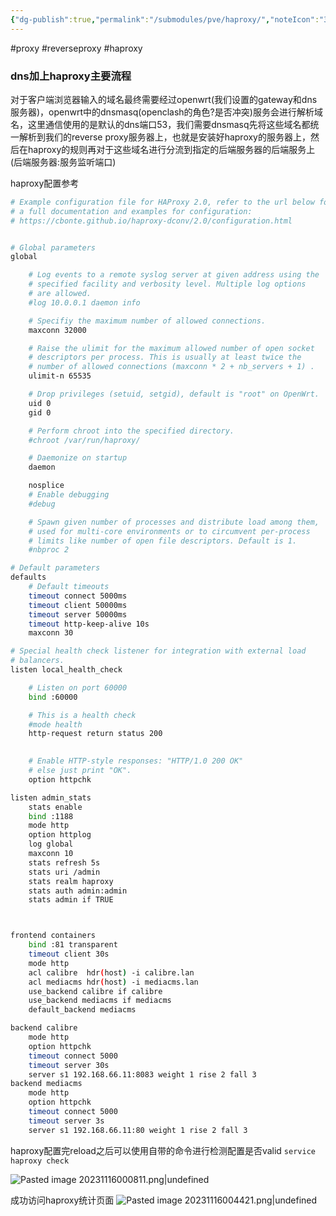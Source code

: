 ```yaml
---
{"dg-publish":true,"permalink":"/submodules/pve/haproxy/","noteIcon":"3"}
---
```



#proxy #reverseproxy #haproxy
### dns加上haproxy主要流程
对于客户端浏览器输入的域名最终需要经过openwrt(我们设置的gateway和dns服务器)，openwrt中的dnsmasq(openclash的角色?是否冲突)服务会进行解析域名，这里通信使用的是默认的dns端口53，我们需要dnsmasq先将这些域名都统一解析到我们的reverse proxy服务器上，也就是安装好haproxy的服务器上，然后在haproxy的规则再对于这些域名进行分流到指定的后端服务器的后端服务上(后端服务器:服务监听端口)

haproxy配置参考

```bash
# Example configuration file for HAProxy 2.0, refer to the url below for
# a full documentation and examples for configuration:
# https://cbonte.github.io/haproxy-dconv/2.0/configuration.html


# Global parameters
global

	# Log events to a remote syslog server at given address using the
	# specified facility and verbosity level. Multiple log options 
	# are allowed.
	#log 10.0.0.1 daemon info

	# Specifiy the maximum number of allowed connections.
	maxconn 32000

	# Raise the ulimit for the maximum allowed number of open socket
	# descriptors per process. This is usually at least twice the
	# number of allowed connections (maxconn * 2 + nb_servers + 1) .
	ulimit-n 65535

	# Drop privileges (setuid, setgid), default is "root" on OpenWrt.
	uid 0
	gid 0

	# Perform chroot into the specified directory.
	#chroot /var/run/haproxy/

	# Daemonize on startup
	daemon

	nosplice
	# Enable debugging
	#debug

	# Spawn given number of processes and distribute load among them,
	# used for multi-core environments or to circumvent per-process
	# limits like number of open file descriptors. Default is 1.
	#nbproc 2

# Default parameters
defaults
	# Default timeouts
	timeout connect 5000ms
	timeout client 50000ms
	timeout server 50000ms
	timeout http-keep-alive 10s
	maxconn 30

# Special health check listener for integration with external load
# balancers.
listen local_health_check

	# Listen on port 60000
	bind :60000

	# This is a health check
	#mode health
	http-request return status 200
	

	# Enable HTTP-style responses: "HTTP/1.0 200 OK"
	# else just print "OK".
	option httpchk

listen admin_stats
	stats enable
	bind :1188
	mode http
	option httplog
	log global
	maxconn 10
	stats refresh 5s
	stats uri /admin
	stats realm haproxy
	stats auth admin:admin
	stats admin if TRUE



frontend containers
	bind :81 transparent
	timeout client 30s
	mode http
	acl calibre  hdr(host) -i calibre.lan
	acl mediacms hdr(host) -i mediacms.lan
	use_backend calibre if calibre
	use_backend mediacms if mediacms
	default_backend mediacms

backend calibre
	mode http
	option httpchk
	timeout connect 5000
	timeout server 30s
	server s1 192.168.66.11:8083 weight 1 rise 2 fall 3
backend mediacms
	mode http
	option httpchk
	timeout connect 5000
	timeout server 3s
	server s1 192.168.66.11:80 weight 1 rise 2 fall 3


```

haproxy配置完reload之后可以使用自带的命令进行检测配置是否valid
`service haproxy check`

![Pasted image 20231116000811.png|undefined](/img/user/submodules/pve/pics/Pasted%20image%2020231116000811.png)

成功访问haproxy统计页面
![Pasted image 20231116004421.png|undefined](/img/user/submodules/pve/pics/Pasted%20image%2020231116004421.png)